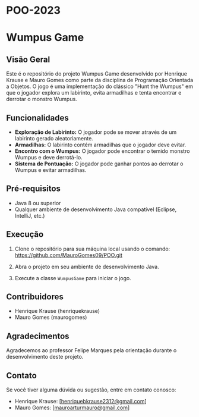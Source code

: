 # POO-2023

# Wumpus Game

## Visão Geral

Este é o repositório do projeto Wumpus Game desenvolvido por Henrique Krause e Mauro Gomes como parte da disciplina de Programação Orientada a Objetos. O jogo é uma implementação do clássico "Hunt the Wumpus" em que o jogador explora um labirinto, evita armadilhas e tenta encontrar e derrotar o monstro Wumpus.

## Funcionalidades

- **Exploração de Labirinto:** O jogador pode se mover através de um labirinto gerado aleatoriamente.
- **Armadilhas:** O labirinto contém armadilhas que o jogador deve evitar.
- **Encontro com o Wumpus:** O jogador pode encontrar o temido monstro Wumpus e deve derrotá-lo.
- **Sistema de Pontuação:** O jogador pode ganhar pontos ao derrotar o Wumpus e evitar armadilhas.

## Pré-requisitos

- Java 8 ou superior
- Qualquer ambiente de desenvolvimento Java compatível (Eclipse, IntelliJ, etc.)

## Execução

1. Clone o repositório para sua máquina local usando o comando:
   https://github.com/MauroGomes09/POO.git

2. Abra o projeto em seu ambiente de desenvolvimento Java.

3. Execute a classe `WumpusGame` para iniciar o jogo.

## Contribuidores

- Henrique Krause (henriquekrause)
- Mauro Gomes (maurogomes)

## Agradecimentos

Agradecemos ao professor Felipe Marques pela orientação durante o desenvolvimento deste projeto.

## Contato

Se você tiver alguma dúvida ou sugestão, entre em contato conosco:

- Henrique Krause: [henriquebkrause2312@gmail.com]
- Mauro Gomes: [mauroarturmauro@gmail.com]
